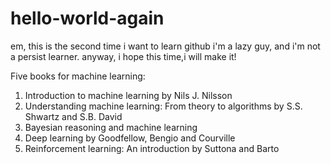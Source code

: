 # hello-world-again
em, this is the second time i want to learn github
i'm a lazy guy, and i'm not a persist learner.
anyway, i hope this time,i will make it!

Five books for machine learning:
1. Introduction to machine learning by Nils J. Nilsson
2. Understanding machine learning: From theory to algorithms by S.S. Shwartz and S.B. David
3. Bayesian reasoning and machine learning
4. Deep learning by Goodfellow, Bengio and Courville
5. Reinforcement learning: An introduction by Suttona and Barto
